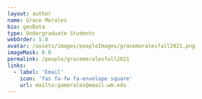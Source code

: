 ```yaml
---
layout: author
name: Grace Morales
bio: geoData
type: Undergraduate Students
webOrder: 5.0
avatar: /assets/images/peopleImages/gracemoralesfall2021.png
imageMask: 0.0
permalink: /people/gracemoralesfall2021
links:
  - label: 'Email'
    icon: 'fas fa-fw fa-envelope square'
    url: mailto:gamorales@email.wm.edu
---
```

